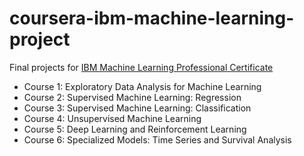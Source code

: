# coursera-ibm-machine-learning-project
Final projects for [IBM Machine Learning Professional Certificate](https://www.coursera.org/professional-certificates/ibm-machine-learning)
* Course 1: Exploratory Data Analysis for Machine Learning
* Course 2: Supervised Machine Learning: Regression
* Course 3: Supervised Machine Learning: Classification
* Course 4: Unsupervised Machine Learning
* Course 5: Deep Learning and Reinforcement Learning
* Course 6: Specialized Models: Time Series and Survival Analysis

